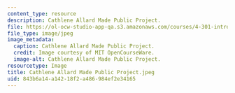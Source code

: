 ```yaml
---
content_type: resource
description: Cathlene Allard Made Public Project.
file: https://ol-ocw-studio-app-qa.s3.amazonaws.com/courses/4-301-introduction-to-the-visual-arts-spring-2007/843b6a14a14218f2a486984ef2e34165_CathleneAllardMadePublicProject.jpeg
file_type: image/jpeg
image_metadata:
  caption: Cathlene Allard Made Public Project.
  credit: Image courtesy of MIT OpenCourseWare.
  image-alt: Cathlene Allard Made Public Project.
resourcetype: Image
title: Cathlene Allard Made Public Project.jpeg
uid: 843b6a14-a142-18f2-a486-984ef2e34165
---
```

